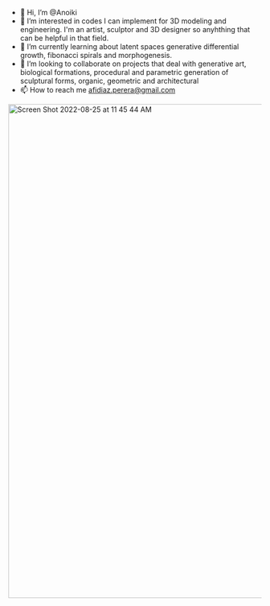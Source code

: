 - 👋 Hi, I’m @Anoiki
- 👀 I’m interested in codes I can implement for 3D modeling and engineering. I'm an artist, sculptor and 3D designer so anyhthing that can be helpful in that field.
- 🌱 I’m currently learning about latent spaces generative differential growth, fibonacci spirals and morphogenesis.
- 💞️ I’m looking to collaborate on projects that deal with generative art, biological formations, procedural and parametric generation of sculptural forms, organic, geometric and architectural
- 📫 How to reach me afidiaz.perera@gmail.com

<!---
Anoiki/Anoiki is a ✨ special ✨ repository because its `README.md` (this file) appears on your GitHub profile.
You can click the Preview link to take a look at your changes.
--->
<img width="982" alt="Screen Shot 2022-08-25 at 11 45 44 AM" src="https://user-images.githubusercontent.com/99704348/186750291-93c80798-8487-43a1-b92f-b39722b69229.png">
